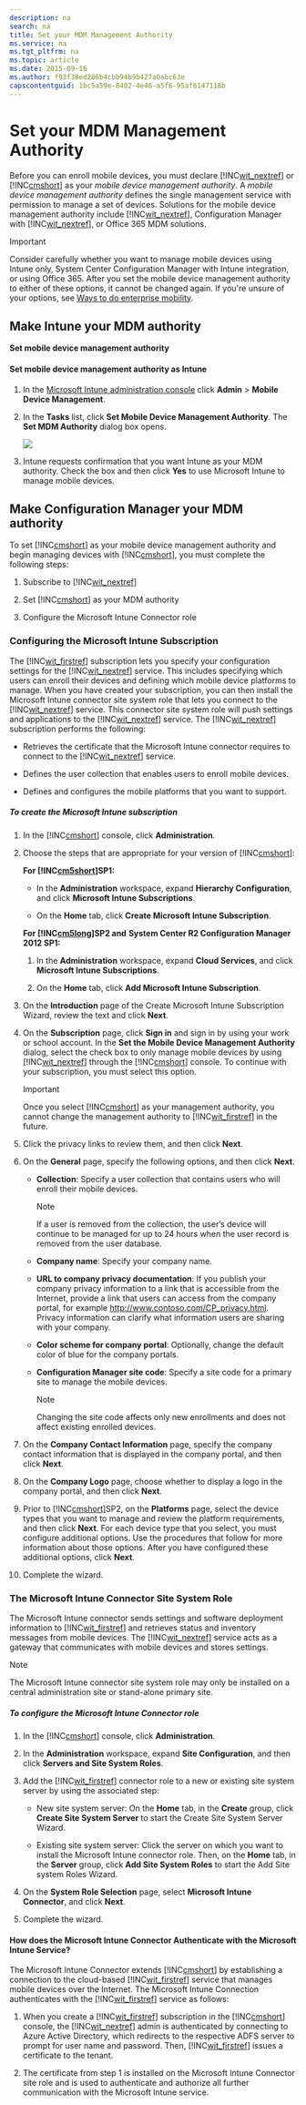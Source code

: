 ```yaml
---
description: na
search: na
title: Set your MDM Management Authority
ms.service: na
ms.tgt_pltfrm: na
ms.topic: article
ms.date: 2015-09-16
ms.author: f93f38ed286b4cbb94b9b427a0abc63e
capscontentguid: 1bc5a59e-8402-4e46-a5f6-95af6147118b
---
```

# Set your MDM Management Authority
Before you can enroll mobile devices, you must declare [!INC[wit_nextref](../Token/wit_nextref_md.md)] or [!INC[cmshort](../Token/cmshort_md.md)] as your *mobile device management authority*. A  *mobile device management authority* defines the single management service with permission to manage a set of devices.  Solutions for the mobile device management authority include [!INC[wit_nextref](../Token/wit_nextref_md.md)], Configuration Manager with [!INC[wit_nextref](../Token/wit_nextref_md.md)], or Office 365 MDM solutions.

> [!IMPORTANT]
> Consider carefully whether you want to manage mobile devices using Intune only, System Center Configuration Manager with Intune integration, or using Office 365. After you set the mobile device management authority to either of these options, it cannot be changed again. If you're unsure of your options, see [Ways to do enterprise mobility](../Topic/Ways_to_do_enterprise_mobility.md).

## Make Intune your MDM authority
**Set mobile device management authority**

#### Set mobile device management authority as Intune

1. In the [Microsoft Intune administration console](http://manage.microsoft.com) click **Admin** &gt; **Mobile Device Management**.

2. In the **Tasks** list, click **Set Mobile Device Management Authority**. The **Set MDM Authority** dialog box opens.

   ![](../Image/Intune_MDM_Authority.bmp)

3. Intune requests confirmation that you want Intune as your MDM authority. Check the box and then click **Yes** to use Microsoft Intune to manage mobile devices.

## Make Configuration Manager your MDM authority
To set [!INC[cmshort](../Token/cmshort_md.md)] as your mobile device management authority and begin managing devices with [!INC[cmshort](../Token/cmshort_md.md)], you must complete the following steps:

1. Subscribe to [!INC[wit_nextref](../Token/wit_nextref_md.md)]

2. Set [!INC[cmshort](../Token/cmshort_md.md)] as your MDM authority

3. Configure the Microsoft Intune Connector role

### <a name="bkmk_witsub"></a>Configuring the Microsoft Intune Subscription
The [!INC[wit_firstref](../Token/wit_firstref_md.md)] subscription lets you specify your configuration settings for the [!INC[wit_nextref](../Token/wit_nextref_md.md)] service. This includes specifying which users can enroll their devices and defining which mobile device platforms to manage. When you have created your subscription, you can then install the Microsoft Intune connector site system role that lets you connect to the [!INC[wit_nextref](../Token/wit_nextref_md.md)] service. This connector site system role will push settings and applications to the [!INC[wit_nextref](../Token/wit_nextref_md.md)] service. The [!INC[wit_nextref](../Token/wit_nextref_md.md)] subscription performs the following:

- Retrieves the certificate that the Microsoft Intune connector requires to connect to the [!INC[wit_nextref](../Token/wit_nextref_md.md)] service.

- Defines the user collection that enables users to enroll mobile devices.

- Defines and configures the mobile platforms that you want to support.

##### To create the Microsoft Intune subscription

1. In the [!INC[cmshort](../Token/cmshort_md.md)] console, click **Administration**.

2. Choose the steps that are appropriate for your version of [!INC[cmshort](../Token/cmshort_md.md)]:

   **For [!INC[cm5short](../Token/cm5short_md.md)]SP1:**

   - In the **Administration** workspace, expand **Hierarchy Configuration**, and click **Microsoft Intune Subscriptions**.

   - On the **Home** tab, click **Create Microsoft Intune Subscription**.

   **For [!INC[cm5long](../Token/cm5long_md.md)]SP2 and**
   **System Center R2 Configuration Manager 2012 SP1:**

   1. In the **Administration** workspace, expand **Cloud Services**, and click **Microsoft Intune Subscriptions**.

   2. On the **Home** tab, click **Add Microsoft Intune Subscription**.

3. On the **Introduction** page of the Create Microsoft Intune Subscription Wizard, review the text and click **Next**.

4. On the **Subscription** page, click **Sign in** and sign in by using your work or school account. In the **Set the Mobile Device Management Authority** dialog, select the check box to only manage mobile devices by using [!INC[wit_nextref](../Token/wit_nextref_md.md)] through the [!INC[cmshort](../Token/cmshort_md.md)] console. To continue with your subscription, you must select this option.

   > [!IMPORTANT]
   > Once you select [!INC[cmshort](../Token/cmshort_md.md)] as your management authority, you cannot change the management authority to [!INC[wit_firstref](../Token/wit_firstref_md.md)] in the future.

5. Click the privacy links to review them, and then click **Next**.

6. On the **General** page, specify the following options, and then click **Next**.

   - **Collection**: Specify a user collection that contains users who will enroll their mobile devices.

      > [!NOTE]
      > If a user is removed from the collection, the user’s device will continue to be managed for up to 24 hours when the user record is removed from the user database.

   - **Company name**: Specify your company name.

   - **URL to company privacy documentation**: If you publish your company privacy information to a link that is accessible from the Internet, provide a link that users can access from the company portal, for example http://www.contoso.com/CP_privacy.html. Privacy information can clarify what information users are sharing with your company.

   - **Color scheme for company portal**: Optionally, change the default color of blue for the company portals.

   - **Configuration Manager site code**: Specify a site code for a primary site to manage the mobile devices.

      > [!NOTE]
      > Changing the site code affects only new enrollments and does not affect existing enrolled devices.

7. On the **Company Contact Information** page, specify the company contact information that is displayed in the company portal, and then click **Next**.

8. On the **Company Logo** page, choose whether to display a logo in the company portal, and then click **Next**.

9. Prior to [!INC[cmshort](../Token/cmshort_md.md)]SP2, on the **Platforms** page, select the device types that you want to manage and review the platform requirements, and then click **Next**. For each device type that you select, you must configure additional options. Use the procedures that follow for more information about those options. After you have configured these additional options, click **Next**.

10. Complete the wizard.

### <a name="bkmk_WITconn"></a>The Microsoft Intune Connector Site System Role
The Microsoft Intune connector sends settings and software deployment information to [!INC[wit_firstref](../Token/wit_firstref_md.md)] and retrieves status and inventory messages from mobile devices. The [!INC[wit_nextref](../Token/wit_nextref_md.md)] service acts as a gateway that communicates with mobile devices and stores settings.

> [!NOTE]
> The Microsoft Intune connector site system role may only be installed on a central administration site or stand-alone primary site.

##### To configure the Microsoft Intune Connector role

1. In the [!INC[cmshort](../Token/cmshort_md.md)] console, click **Administration**.

2. In the **Administration** workspace, expand **Site Configuration**, and then click **Servers and Site System Roles**.

3. Add the [!INC[wit_firstref](../Token/wit_firstref_md.md)] connector role to a new or existing site system server by using the associated step:

   - New site system server: On the **Home** tab, in the **Create** group, click **Create Site System Server** to start the Create Site System Server Wizard.

   - Existing site system server: Click the server on which you want to install the Microsoft Intune connector role. Then, on the **Home** tab, in the **Server** group, click **Add Site System Roles** to start the Add Site system Roles Wizard.

4. On the **System Role Selection** page, select **Microsoft Intune Connector**, and click **Next**.

5. Complete the wizard.

#### How does the Microsoft Intune Connector Authenticate with the Microsoft Intune Service?
The Microsoft Intune Connector extends [!INC[cmshort](../Token/cmshort_md.md)] by establishing a connection to the cloud-based [!INC[wit_firstref](../Token/wit_firstref_md.md)] service that manages mobile devices over the Internet. The Microsoft Intune Connection authenticates with the [!INC[wit_firstref](../Token/wit_firstref_md.md)] service as follows:

1. When you create a [!INC[wit_firstref](../Token/wit_firstref_md.md)] subscription in the [!INC[cmshort](../Token/cmshort_md.md)] console, the [!INC[wit_nextref](../Token/wit_nextref_md.md)] admin is authenticated by connecting to Azure Active Directory, which redirects to the respective ADFS server to prompt for user name and password. Then, [!INC[wit_firstref](../Token/wit_firstref_md.md)] issues a certificate to the tenant.

2. The certificate from step 1 is installed on the Microsoft Intune Connector site role and is used to authenticate and authorize all further communication with the Microsoft Intune service.

